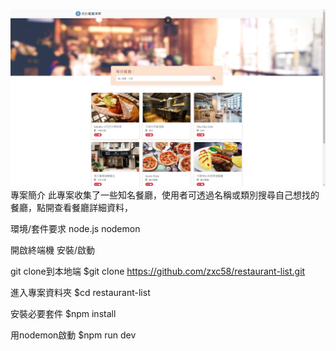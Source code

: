 ![image](https://github.com/zxc58/restaurant-list/blob/1d6dd1311c8cfdefc3681d50cf5bea9a5ed89183/resPic.png)
專案簡介
此專案收集了一些知名餐廳，使用者可透過名稱或類別搜尋自己想找的餐廳，點開查看餐廳詳細資料，


環境/套件要求
node.js
nodemon 


開啟終端機 安裝/啟動

git clone到本地端
$git clone https://github.com/zxc58/restaurant-list.git

進入專案資料夾
$cd restaurant-list

安裝必要套件
$npm install

用nodemon啟動
$npm run dev

